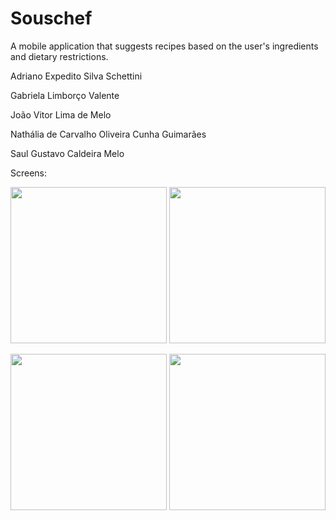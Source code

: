 # Souschef
A mobile application that suggests recipes based on the user's ingredients and dietary restrictions.

Adriano Expedito Silva Schettini		

Gabriela Limborço Valente

João Vitor Lima de Melo		

Nathália de Carvalho Oliveira Cunha Guimarães			

Saul Gustavo Caldeira Melo

Screens:

<p float="left">
  <img width="250" src="https://github.com/jvlm/Souschef/assets/91549016/6aecadb2-3ca1-4287-b323-d2f02c9702d8">
  <img width="250" src="https://github.com/jvlm/Souschef/assets/91549016/76d1a8c2-4828-4f39-9890-8aada2df1880">
</p>

<p float="left">
  <img width="250" src="https://github.com/jvlm/Souschef/assets/91549016/7eb6d983-28c8-4427-8f5c-8c53a757b3f2">
  <img width="250" src="https://github.com/jvlm/Souschef/assets/91549016/982a1ab3-161c-4aef-a29d-601e029445d2">
</p>
